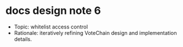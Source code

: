 # docs design note 6

- Topic: whitelist access control
- Rationale: iteratively refining VoteChain design and implementation details.
